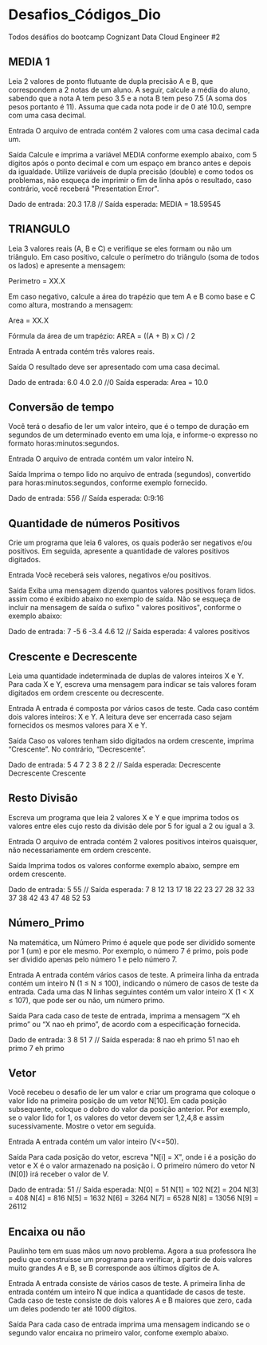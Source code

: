 # Desafios_Códigos_Dio
Todos desáfios do bootcamp  Cognizant Data Cloud Engineer #2


## MEDIA 1 ##

Leia 2 valores de ponto flutuante de dupla precisão A e B, que correspondem a 2 notas de um aluno. A seguir, calcule a média do aluno, sabendo que a nota A tem peso 3.5 e a nota B tem peso 7.5 (A soma dos pesos portanto é 11). Assuma que cada nota pode ir de 0 até 10.0, sempre com uma casa decimal.

Entrada
O arquivo de entrada contém 2 valores com uma casa decimal cada um.

Saída
Calcule e imprima a variável MEDIA conforme exemplo abaixo, com 5 dígitos após o ponto decimal e com um espaço em branco antes e depois da igualdade. Utilize variáveis de dupla precisão (double) e como todos os problemas, não esqueça de imprimir o fim de linha após o resultado, caso contrário, você receberá "Presentation Error".

Dado de entrada:
20.3
17.8
//
Saída esperada:
MEDIA = 18.59545


## TRIANGULO ##

Leia 3 valores reais (A, B e C) e verifique se eles formam ou não um triângulo. Em caso positivo, calcule o perímetro do triângulo (soma de todos os lados) e apresente a mensagem:

Perimetro = XX.X

Em caso negativo, calcule a área do trapézio que tem A e B como base e C como altura, mostrando a mensagem:

Area = XX.X

Fórmula da área de um trapézio: AREA = ((A + B) x C) / 2

Entrada
A entrada contém três valores reais.

Saída
O resultado deve ser apresentado com uma casa decimal.

Dado de entrada:
6.0 4.0 2.0
//0
Saída esperada:
Area = 10.0


## Conversão de tempo ##

Você terá o desafio de ler um valor inteiro, que é o tempo de duração em segundos de um determinado evento em uma loja, e informe-o expresso no formato horas:minutos:segundos.

Entrada
O arquivo de entrada contém um valor inteiro N.

Saída
Imprima o tempo lido no arquivo de entrada (segundos), convertido para horas:minutos:segundos, conforme exemplo fornecido.

Dado de entrada:
556
//
Saída esperada:
0:9:16


## Quantidade de números Positivos ##

Crie um programa que leia 6 valores, os quais poderão ser negativos e/ou positivos. Em seguida, apresente a quantidade de valores positivos digitados.

Entrada
Você receberá seis valores, negativos e/ou positivos.

Saída
Exiba uma mensagem dizendo quantos valores positivos foram lidos. assim como é exibido abaixo no exemplo de saída. Não se esqueça de incluir na mensagem de saída o sufixo " valores positivos", conforme o exemplo abaixo:

Dado de entrada:
7
-5
6
-3.4
4.6
12
//
Saída esperada:
4 valores positivos


## Crescente e Decrescente ##

Leia uma quantidade indeterminada de duplas de valores inteiros X e Y. Para cada X e Y, escreva uma mensagem para indicar se tais valores foram digitados em ordem crescente ou decrescente.

Entrada
A entrada é composta por vários casos de teste. Cada caso contém dois valores inteiros: X e Y. A leitura deve ser encerrada caso sejam fornecidos os mesmos valores para X e Y.

Saída
Caso os valores tenham sido digitados na ordem crescente, imprima “Crescente”. No contrário, “Decrescente”.

Dado de entrada:
5 4
7 2
3 8
2 2
//
Saída esperada:
Decrescente
Decrescente
Crescente


## Resto Divisão ##

Escreva um programa que leia 2 valores X e Y e que imprima todos os valores entre eles cujo resto da divisão dele por 5 for igual a 2 ou igual a 3.

Entrada
O arquivo de entrada contém 2 valores positivos inteiros quaisquer, não necessariamente em ordem crescente.

Saída
Imprima todos os valores conforme exemplo abaixo, sempre em ordem crescente.

Dado de entrada:
5
55
//
Saída esperada:
7
8
12
13
17
18
22
23
27
28
32
33
37
38
42
43
47
48
52
53


## Número_Primo ##

Na matemática, um Número Primo é aquele que pode ser dividido somente por 1 (um) e por ele mesmo. Por exemplo, o número 7 é primo, pois pode ser dividido apenas pelo número 1 e pelo número 7.

Entrada
A entrada contém vários casos de teste. A primeira linha da entrada contém um inteiro N (1 ≤ N ≤ 100), indicando o número de casos de teste da entrada. Cada uma das N linhas seguintes contém um valor inteiro X (1 < X ≤ 107), que pode ser ou não, um número primo.

Saída
Para cada caso de teste de entrada, imprima a mensagem “X eh primo” ou “X nao eh primo”, de acordo com a especificação fornecida.

Dado de entrada:
3
8
51
7
//
Saída esperada:
8 nao eh primo
51 nao eh primo
7 eh primo

## Vetor ##

Você recebeu o desafio de ler um valor e criar um programa que coloque o valor lido na primeira posição de um vetor N[10]. Em cada posição subsequente, coloque o dobro do valor da posição anterior. Por exemplo, se o valor lido for 1, os valores do vetor devem ser 1,2,4,8 e assim sucessivamente. Mostre o vetor em seguida.

Entrada
A entrada contém um valor inteiro (V<=50).

Saída
Para cada posição do vetor, escreva "N[i] = X", onde i é a posição do vetor e X é o valor armazenado na posição i. O primeiro número do vetor N (N[0]) irá receber o valor de V.

 
Dado de entrada:
51
//
Saída esperada:
N[0] = 51
N[1] = 102
N[2] = 204
N[3] = 408
N[4] = 816
N[5] = 1632
N[6] = 3264
N[7] = 6528
N[8] = 13056
N[9] = 26112

## Encaixa ou não ##

Paulinho tem em suas mãos um novo problema. Agora a sua professora lhe pediu que construísse um programa para verificar, à partir de dois valores muito grandes A e B, se B corresponde aos últimos dígitos de A.

Entrada
A entrada consiste de vários casos de teste. A primeira linha de entrada contém um inteiro N que indica a quantidade de casos de teste. Cada caso de teste consiste de dois valores A e B maiores que zero, cada um deles podendo ter até 1000 dígitos.

Saída
Para cada caso de entrada imprima uma mensagem indicando se o segundo valor encaixa no primeiro valor, confome exemplo abaixo.

